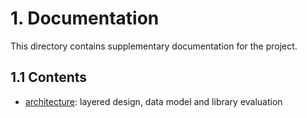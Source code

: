 # 1. Documentation

This directory contains supplementary documentation for the project.

## 1.1 Contents

- [architecture](architecture/readme.md): layered design, data model and library evaluation
